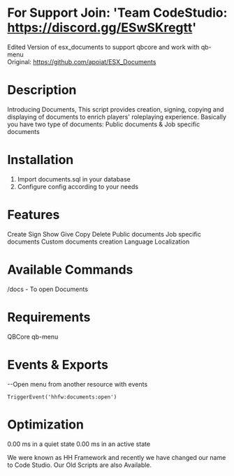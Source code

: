 # For Support Join: 'Team CodeStudio: https://discord.gg/ESwSKregtt'


Edited Version of esx_documents to support qbcore and work with qb-menu<br />
Original: https://github.com/apoiat/ESX_Documents


# Description

Introducing Documents, This script provides creation, signing, copying and displaying of documents to enrich players' roleplaying experience. Basically you have two type of documents: Public documents & Job specific documents


# Installation 

1. Import documents.sql in your database
2. Configure config according to your needs 




# Features

Create
Sign
Show
Give Copy
Delete
Public documents
Job specific documents
Custom documents creation
Language Localization


# Available Commands

/docs - To open Documents 


# Requirements

QBCore
qb-menu



# Events & Exports


--Open menu from another resource with events

    TriggerEvent('hhfw:documents:open')

# Optimization

0.00 ms in a quiet state
0.00 ms in an active state



We were known as HH Framework and recently we have changed our name to Code Studio. Our Old Scripts are also Available.
